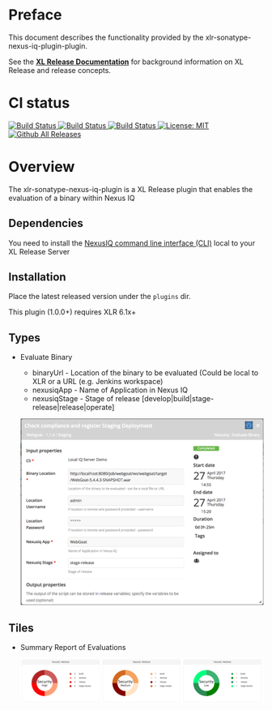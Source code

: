 # Preface #

This document describes the functionality provided by the xlr-sonatype-nexus-iq-plugin-plugin.

See the **[XL Release Documentation](https://docs.xebialabs.com/xl-release/index.html)** for background information on XL Release and release concepts.

# CI status #

[![Build Status][xlr-sonatype-nexus-iq-plugin-travis-image] ][xlr-sonatype-nexus-iq-plugin-travis-url]
[![Build Status][xlr-sonatype-nexus-iq-plugin-codacy-image] ][xlr-sonatype-nexus-iq-plugin-codacy-url]
[![Build Status][xlr-sonatype-nexus-iq-plugin-code-climate-image] ][xlr-sonatype-nexus-iq-plugin-code-climate-url]
[![License: MIT][xlr-sonatype-nexus-iq-plugin-license-image] ][xlr-sonatype-nexus-iq-plugin-license-url]
[![Github All Releases][xlr-sonatype-nexus-iq-plugin-downloads-image] ]()


[xlr-sonatype-nexus-iq-plugin-travis-image]: https://travis-ci.org/xebialabs-community/xlr-sonatype-nexus-iq-plugin.svg?branch=master
[xlr-sonatype-nexus-iq-plugin-travis-url]: https://travis-ci.org/xebialabs-community/xlr-sonatype-nexus-iq-plugin
[xlr-sonatype-nexus-iq-plugin-codacy-image]: https://api.codacy.com/project/badge/Grade/b78313b1eb1b4b058dc4512b4d48c26f
[xlr-sonatype-nexus-iq-plugin-codacy-url]: https://www.codacy.com/app/rvanstone/xlr-sonatype-nexus-iq-plugin
[xlr-sonatype-nexus-iq-plugin-code-climate-image]: https://codeclimate.com/github/vanstoner/xlr-sonatype-nexus-iq-plugin/badges/gpa.svg
[xlr-sonatype-nexus-iq-plugin-code-climate-url]: https://codeclimate.com/github/vanstoner/xlr-sonatype-nexus-iq-plugin
[xlr-sonatype-nexus-iq-plugin-license-image]: https://img.shields.io/badge/License-MIT-yellow.svg
[xlr-sonatype-nexus-iq-plugin-license-url]: https://opensource.org/licenses/MIT
[xlr-sonatype-nexus-iq-plugin-downloads-image]: https://img.shields.io/github/downloads/xebialabs-community/xlr-sonatype-nexus-iq-plugin/total.svg


# Overview #

The xlr-sonatype-nexus-iq-plugin is a XL Release plugin that enables the evaluation of a binary within Nexus IQ

## Dependencies ##
You need to install the [NexusIQ command line interface (CLI)](https://books.sonatype.com/sonatype-clm-book/html/book/cli.html) local to your XL Release Server

## Installation ##

Place the latest released version under the `plugins` dir.

This plugin (1.0.0+) requires XLR 6.1x+

## Types ##

+ Evaluate Binary

   - binaryUrl - Location of the binary to be evaluated (Could be local to XLR or a URL (e.g. Jenkins workspace)
   - nexusiqApp - Name of Application in Nexus IQ
   - nexusiqStage - Stage of release [develop|build|stage-release|release|operate]

  ![evaluate binary](images/evaluateBinary.png)
   
## Tiles ##

+ Summary Report of Evaluations

  ![evaluation report](images/latestEvaluationReport.png)
